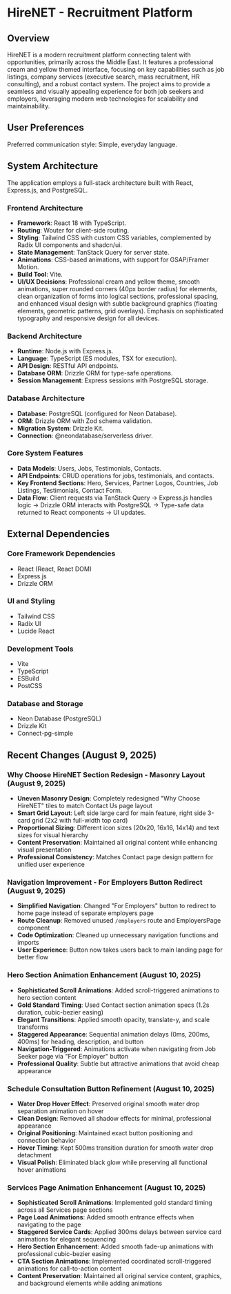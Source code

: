 # HireNET - Recruitment Platform

## Overview
HireNET is a modern recruitment platform connecting talent with opportunities, primarily across the Middle East. It features a professional cream and yellow themed interface, focusing on key capabilities such as job listings, company services (executive search, mass recruitment, HR consulting), and a robust contact system. The project aims to provide a seamless and visually appealing experience for both job seekers and employers, leveraging modern web technologies for scalability and maintainability.

## User Preferences
Preferred communication style: Simple, everyday language.

## System Architecture
The application employs a full-stack architecture built with React, Express.js, and PostgreSQL.

### Frontend Architecture
- **Framework**: React 18 with TypeScript.
- **Routing**: Wouter for client-side routing.
- **Styling**: Tailwind CSS with custom CSS variables, complemented by Radix UI components and shadcn/ui.
- **State Management**: TanStack Query for server state.
- **Animations**: CSS-based animations, with support for GSAP/Framer Motion.
- **Build Tool**: Vite.
- **UI/UX Decisions**: Professional cream and yellow theme, smooth animations, super rounded corners (40px border radius) for elements, clean organization of forms into logical sections, professional spacing, and enhanced visual design with subtle background graphics (floating elements, geometric patterns, grid overlays). Emphasis on sophisticated typography and responsive design for all devices.

### Backend Architecture
- **Runtime**: Node.js with Express.js.
- **Language**: TypeScript (ES modules, TSX for execution).
- **API Design**: RESTful API endpoints.
- **Database ORM**: Drizzle ORM for type-safe operations.
- **Session Management**: Express sessions with PostgreSQL storage.

### Database Architecture
- **Database**: PostgreSQL (configured for Neon Database).
- **ORM**: Drizzle ORM with Zod schema validation.
- **Migration System**: Drizzle Kit.
- **Connection**: @neondatabase/serverless driver.

### Core System Features
- **Data Models**: Users, Jobs, Testimonials, Contacts.
- **API Endpoints**: CRUD operations for jobs, testimonials, and contacts.
- **Key Frontend Sections**: Hero, Services, Partner Logos, Countries, Job Listings, Testimonials, Contact Form.
- **Data Flow**: Client requests via TanStack Query -> Express.js handles logic -> Drizzle ORM interacts with PostgreSQL -> Type-safe data returned to React components -> UI updates.

## External Dependencies

### Core Framework Dependencies
- React (React, React DOM)
- Express.js
- Drizzle ORM

### UI and Styling
- Tailwind CSS
- Radix UI
- Lucide React

### Development Tools
- Vite
- TypeScript
- ESBuild
- PostCSS

### Database and Storage
- Neon Database (PostgreSQL)
- Drizzle Kit
- Connect-pg-simple

## Recent Changes (August 9, 2025)

### Why Choose HireNET Section Redesign - Masonry Layout (August 9, 2025)
- **Uneven Masonry Design**: Completely redesigned "Why Choose HireNET" tiles to match Contact Us page layout
- **Smart Grid Layout**: Left side large card for main feature, right side 3-card grid (2x2 with full-width top card)
- **Proportional Sizing**: Different icon sizes (20x20, 16x16, 14x14) and text sizes for visual hierarchy
- **Content Preservation**: Maintained all original content while enhancing visual presentation
- **Professional Consistency**: Matches Contact page design pattern for unified user experience

### Navigation Improvement - For Employers Button Redirect (August 9, 2025)
- **Simplified Navigation**: Changed "For Employers" button to redirect to home page instead of separate employers page
- **Route Cleanup**: Removed unused `/employers` route and EmployersPage component
- **Code Optimization**: Cleaned up unnecessary navigation functions and imports
- **User Experience**: Button now takes users back to main landing page for better flow

### Hero Section Animation Enhancement (August 10, 2025)
- **Sophisticated Scroll Animations**: Added scroll-triggered animations to hero section content
- **Gold Standard Timing**: Used Contact section animation specs (1.2s duration, cubic-bezier easing)
- **Elegant Transitions**: Applied smooth opacity, translate-y, and scale transforms
- **Staggered Appearance**: Sequential animation delays (0ms, 200ms, 400ms) for heading, description, and button
- **Navigation-Triggered**: Animations activate when navigating from Job Seeker page via "For Employer" button
- **Professional Quality**: Subtle but attractive animations that avoid cheap appearance

### Schedule Consultation Button Refinement (August 10, 2025)
- **Water Drop Hover Effect**: Preserved original smooth water drop separation animation on hover
- **Clean Design**: Removed all shadow effects for minimal, professional appearance
- **Original Positioning**: Maintained exact button positioning and connection behavior
- **Hover Timing**: Kept 500ms transition duration for smooth water drop detachment
- **Visual Polish**: Eliminated black glow while preserving all functional hover animations

### Services Page Animation Enhancement (August 10, 2025)
- **Sophisticated Scroll Animations**: Implemented gold standard timing across all Services page sections
- **Page Load Animations**: Added smooth entrance effects when navigating to the page
- **Staggered Service Cards**: Applied 300ms delays between service card animations for elegant sequencing
- **Hero Section Enhancement**: Added smooth fade-up animations with professional cubic-bezier easing
- **CTA Section Animations**: Implemented coordinated scroll-triggered animations for call-to-action content
- **Content Preservation**: Maintained all original service content, graphics, and background elements while adding animations